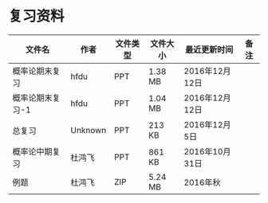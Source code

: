 # 复习资料

文件名|作者|文件类型|文件大小|最近更新时间|备注
---|---|---|---|---|---
概率论期末复习|hfdu|PPT|1.38 MB|2016年12月12日
概率论期末复习-1|hfdu|PPT|1.04 MB|2016年12月12日
总复习|Unknown|PPT|213 KB|2016年12月5日
概率论中期复习|杜鸿飞|PPT|861 KB|2016年10月31日
例题|杜鸿飞|ZIP|5.24 MB|2016年秋
